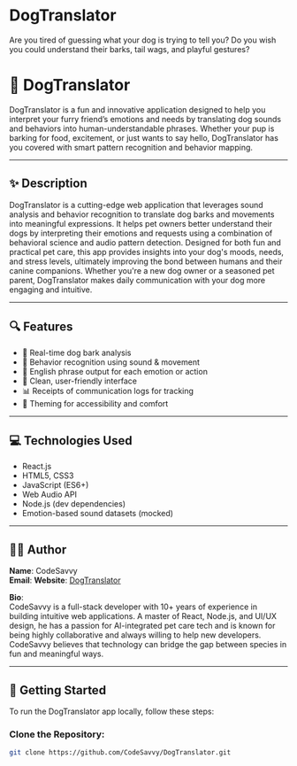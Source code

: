 # DogTranslator
Are you tired of guessing what your dog is trying to tell you? Do you wish you could understand their barks, tail wags, and playful gestures?
# 🐶 DogTranslator

DogTranslator is a fun and innovative application designed to help you interpret your furry friend’s emotions and needs by translating dog sounds and behaviors into human-understandable phrases. Whether your pup is barking for food, excitement, or just wants to say hello, DogTranslator has you covered with smart pattern recognition and behavior mapping.

---

## ✨ Description

DogTranslator is a cutting-edge web application that leverages sound analysis and behavior recognition to translate dog barks and movements into meaningful expressions. It helps pet owners better understand their dogs by interpreting their emotions and requests using a combination of behavioral science and audio pattern detection. Designed for both fun and practical pet care, this app provides insights into your dog's moods, needs, and stress levels, ultimately improving the bond between humans and their canine companions. Whether you're a new dog owner or a seasoned pet parent, DogTranslator makes daily communication with your dog more engaging and intuitive.

---

## 🔍 Features

- 📡 Real-time dog bark analysis
- 🧠 Behavior recognition using sound & movement
- 💬 English phrase output for each emotion or action
- 🐾 Clean, user-friendly interface
- 📊 Receipts of communication logs for tracking
- 🎨 Theming for accessibility and comfort

---

## 💻 Technologies Used

- React.js
- HTML5, CSS3
- JavaScript (ES6+)
- Web Audio API
- Node.js (dev dependencies)
- Emotion-based sound datasets (mocked)

---

## 👨‍💻 Author

**Name**: CodeSavvy  
**Email**: 
**Website**: [DogTranslator](https://www.dogtranslator.net)

**Bio**:  
CodeSavvy is a full-stack developer with 10+ years of experience in building intuitive web applications. A master of React, Node.js, and UI/UX design, he has a passion for AI-integrated pet care tech and is known for being highly collaborative and always willing to help new developers. CodeSavvy believes that technology can bridge the gap between species in fun and meaningful ways.

---

## 🚀 Getting Started

To run the DogTranslator app locally, follow these steps:

### Clone the Repository:
```bash
git clone https://github.com/CodeSavvy/DogTranslator.git
